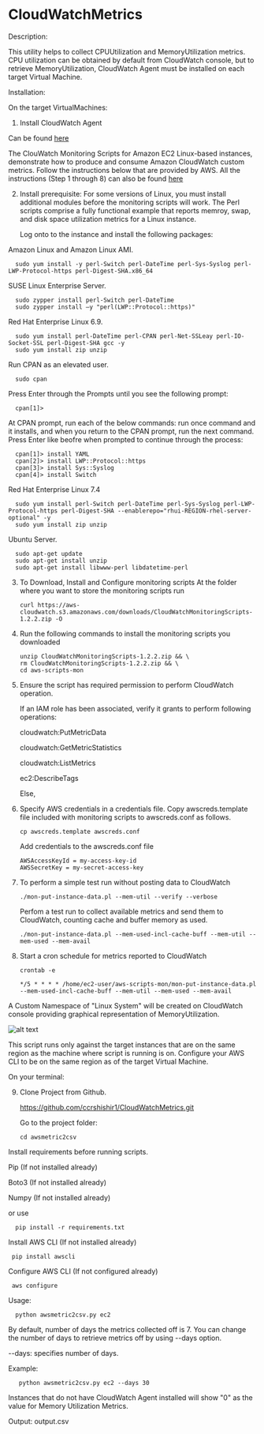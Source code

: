 # CloudWatchMetrics

Description:

This utility helps to collect CPUUtilization and MemoryUtilization metrics.
CPU utilization can be obtained by default from CloudWatch console, but to retrieve MemoryUtilization, CloudWatch Agent must be installed on each target Virtual Machine.

Installation:

On the target VirtualMachines:

1. Install CloudWatch Agent 

Can be found <a href="https://docs.aws.amazon.com/AmazonCloudWatch/latest/monitoring/install-CloudWatch-Agent-on-first-instance.html"> here</a>


The ClouWatch Monitoring Scripts for Amazon EC2 Linux-based instances, demonstrate how to produce and consume Amazon CloudWatch custom metrics. Follow the instructions below that are provided by AWS. 
All the instructions (Step 1 through 8) can also be found <a href="https://docs.aws.amazon.com/AWSEC2/latest/UserGuide/mon-scripts.html"> here </a>


2. Install prerequisite: 
   For some versions of Linux, you must install additional modules before the monitoring scripts will work. The Perl scripts comprise a fully functional example that reports memroy, swap, and disk space utilization metrics for a Linux instance.
   
   Log onto to the instance and install the following packages: 
  

  
  Amazon Linux and Amazon Linux AMI.
    
      sudo yum install -y perl-Switch perl-DateTime perl-Sys-Syslog perl-LWP-Protocol-https perl-Digest-SHA.x86_64

  SUSE Linux Enterprise Server.
  
      sudo zypper install perl-Switch perl-DateTime
      sudo zypper install –y "perl(LWP::Protocol::https)"

  Red Hat Enterprise Linux 6.9.
      
      sudo yum install perl-DateTime perl-CPAN perl-Net-SSLeay perl-IO-Socket-SSL perl-Digest-SHA gcc -y
      sudo yum install zip unzip
    
  Run CPAN as an elevated user.
	 
      sudo cpan
	
  Press Enter through the Prompts until you see the following prompt:
	 
      cpan[1]>
	
At CPAN prompt, run each of the below commands: run once command and it installs, and when you return to the CPAN prompt, run the next command. Press Enter like beofre when prompted to continue through the process:
	
      cpan[1]> install YAML 
      cpan[2]> install LWP::Protocol::https 
      cpan[3]> install Sys::Syslog 
      cpan[4]> install Switch 

	
  Red Hat Enterprise Linux 7.4
  
      sudo yum install perl-Switch perl-DateTime perl-Sys-Syslog perl-LWP-Protocol-https perl-Digest-SHA --enablerepo="rhui-REGION-rhel-server-optional" -y 
      sudo yum install zip unzip
	 

  Ubuntu Server.
  
      sudo apt-get update
      sudo apt-get install unzip
      sudo apt-get install libwww-perl libdatetime-perl
 	

3. To Download, Install and Configure monitoring scripts
   At the folder where you want to store the monitoring scripts run
	  
       curl https://aws-cloudwatch.s3.amazonaws.com/downloads/CloudWatchMonitoringScripts-1.2.2.zip -O

4. Run the following commands to install the monitoring scripts you downloaded

       unzip CloudWatchMonitoringScripts-1.2.2.zip && \
       rm CloudWatchMonitoringScripts-1.2.2.zip && \
       cd aws-scripts-mon

5. Ensure the script has required permission to perform CloudWatch operation.
  
   If an IAM role has been associated, verify it grants to perform following operations:
  
      cloudwatch:PutMetricData
      
      cloudwatch:GetMetricStatistics
      
      cloudwatch:ListMetrics
      
      ec2:DescribeTags
      
   Else,
   
6. Specify AWS credentials in a credentials file. Copy awscreds.template file included with monitoring scripts to awscreds.conf as follows.
     
       cp awscreds.template awscreds.conf
  
   Add credentials to the awscreds.conf file
	 
       AWSAccessKeyId = my-access-key-id
       AWSSecretKey = my-secret-access-key
   
7. To perform a simple test run without posting data to CloudWatch

       ./mon-put-instance-data.pl --mem-util --verify --verbose 
       
   
   Perfom a test run to collect available metrics and send them to CloudWatch, counting cache and buffer memory as used.
   
       ./mon-put-instance-data.pl --mem-used-incl-cache-buff --mem-util --mem-used --mem-avail
   
8. Start a cron schedule for metrics reported to CloudWatch
      
       crontab -e 
       
       */5 * * * * /home/ec2-user/aws-scripts-mon/mon-put-instance-data.pl --mem-used-incl-cache-buff --mem-util --mem-used --mem-avail


 A Custom Namespace of "Linux System" will be created on CloudWatch console providing graphical representation of MemoryUtilization.
  
  ![alt text](https://github.com/ccrshishir1/CloudWatchMetrics/blob/master/Custom%20Namespace.PNG)
 
 
This script runs only against the target instances that are on the same region as the machine where script is running is on. Configure your AWS CLI to be on the same region as of the target Virtual Machine.


On your terminal:

9. Clone Project from Github.
   
   https://github.com/ccrshishir1/CloudWatchMetrics.git
   
   Go to the project folder:
   
       cd awsmetric2csv

  Install requirements before running scripts.
  
  Pip (If not installed already)
  
  Boto3 (If not installed already)
  
  Numpy (If not installed already)
 
 or use 
  
      pip install -r requirements.txt
      
  Install AWS CLI (If not installed already)
     
     pip install awscli
  
  Configure AWS CLI (If not configured already)
     
     aws configure

Usage:
      
      python awsmetric2csv.py ec2 
       
 By default, number of days the metrics collected off is 7. You can change the number of days to retrieve metrics off by using --days option.
      
 --days: specifies number of days.
      
 Example:
  
       python awsmetric2csv.py ec2 --days 30

Instances that do not have CloudWatch Agent installed will show "0" as the value for Memory Utilization Metrics.

Output: output.csv
